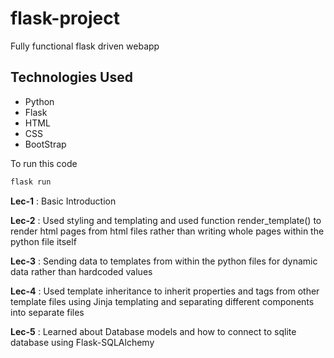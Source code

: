 # flask-project

Fully functional flask driven webapp

## Technologies Used

- Python
- Flask
- HTML
- CSS
- BootStrap

To run this code

``` python
flask run
```

**Lec-1** : Basic Introduction

**Lec-2** : Used styling and templating and used function render_template() to render html pages from html files rather than writing whole pages within the python file itself

**Lec-3** : Sending data to templates from within the python files for dynamic data rather than hardcoded values

**Lec-4** : Used template inheritance to inherit properties and tags from other template files using Jinja templating and separating different components into separate files

**Lec-5** : Learned about Database models and how to connect to sqlite database using Flask-SQLAlchemy

